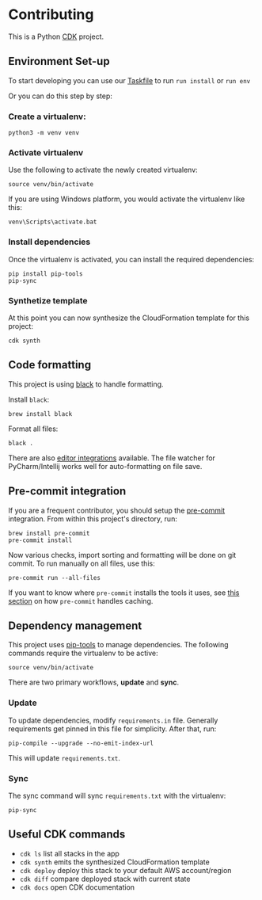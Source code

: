 # Contributing

This is a Python [CDK][getting-started] project.

## Environment Set-up

To start developing you can use our [Taskfile](../docs/TASKFILE.md) to run `run install` or `run env`

Or you can do this step by step:

### Create a virtualenv:

```shell script
python3 -m venv venv
```

### Activate virtualenv

Use the following to activate the newly created virtualenv:

```shell script
source venv/bin/activate
```

If you are using Windows platform, you would activate the virtualenv like this:

```shell script
venv\Scripts\activate.bat
```

### Install dependencies

Once the virtualenv is activated, you can install the required dependencies:

```shell script
pip install pip-tools
pip-sync
```

### Synthetize template

At this point you can now synthesize the CloudFormation template for this project:

```shell script
cdk synth
```

## Code formatting

This project is using [black][black] to handle formatting.

Install `black`:

```shell script
brew install black
```

Format all files:

```shell script
black .
```

There are also [editor integrations][black-editor] available. The file watcher for
PyCharm/Intellij works well for auto-formatting on file save.

## Pre-commit integration

If you are a frequent contributor, you should setup the [pre-commit][pre-commit]
integration. From within this project's directory, run:

```shell script
brew install pre-commit
pre-commit install
```

Now various checks, import sorting and formatting will be done on git commit. To run
manually on all files, use this:

```shell script
pre-commit run --all-files
```

If you want to know where `pre-commit` installs the tools it uses, see [this
section][pre-commit-cache] on how `pre-commit` handles caching.

## Dependency management

This project uses [pip-tools][pip-tools] to manage dependencies. The following commands
require the virtualenv to be active:

```shell script
source venv/bin/activate
```

There are two primary workflows, **update** and **sync**.

### Update

To update dependencies, modify `requirements.in` file. Generally requirements get pinned
in this file for simplicity. After that, run:

```shell script
pip-compile --upgrade --no-emit-index-url
```

This will update `requirements.txt`.

### Sync

The sync command will sync `requirements.txt` with the virtualenv:

```shell script
pip-sync
```

## Useful CDK commands

- `cdk ls` list all stacks in the app
- `cdk synth` emits the synthesized CloudFormation template
- `cdk deploy` deploy this stack to your default AWS account/region
- `cdk diff` compare deployed stack with current state
- `cdk docs` open CDK documentation

[getting-started]: https://docs.aws.amazon.com/cdk/latest/guide/getting_started.html
[black]: https://github.com/psf/black
[black-editor]: https://black.readthedocs.io/en/stable/editor_integration.html
[pre-commit]: https://pre-commit.com
[pre-commit-cache]: https://pre-commit.com/#managing-ci-caches
[pip-tools]: https://github.com/jazzband/pip-tools
